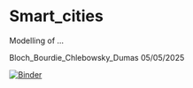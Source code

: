 # Smart_cities
Modelling of ...

Bloch_Bourdie_Chlebowsky_Dumas 
05/05/2025

[![Binder](https://mybinder.org/badge_logo.svg)]([https://mybinder.org/v2/gh/leabourdie/Smart_cities/HEAD?urlpath=lab/tree/Smart_cities.ipynb]) 
